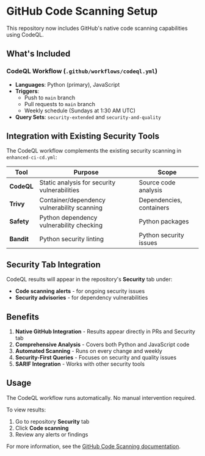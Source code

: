 # GitHub Code Scanning Setup

This repository now includes GitHub's native code scanning capabilities using CodeQL.

## What's Included

### CodeQL Workflow (`.github/workflows/codeql.yml`)
- **Languages**: Python (primary), JavaScript
- **Triggers**: 
  - Push to `main` branch
  - Pull requests to `main` branch  
  - Weekly schedule (Sundays at 1:30 AM UTC)
- **Query Sets**: `security-extended` and `security-and-quality`

## Integration with Existing Security Tools

The CodeQL workflow complements the existing security scanning in `enhanced-ci-cd.yml`:

| Tool | Purpose | Scope |
|------|---------|-------|
| **CodeQL** | Static analysis for security vulnerabilities | Source code analysis |
| **Trivy** | Container/dependency vulnerability scanning | Dependencies, containers |
| **Safety** | Python dependency vulnerability checking | Python packages |
| **Bandit** | Python security linting | Python security issues |

## Security Tab Integration

CodeQL results will appear in the repository's **Security** tab under:
- **Code scanning alerts** - for ongoing security issues
- **Security advisories** - for dependency vulnerabilities

## Benefits

1. **Native GitHub Integration** - Results appear directly in PRs and Security tab
2. **Comprehensive Analysis** - Covers both Python and JavaScript code
3. **Automated Scanning** - Runs on every change and weekly
4. **Security-First Queries** - Focuses on security and quality issues
5. **SARIF Integration** - Works with other security tools

## Usage

The CodeQL workflow runs automatically. No manual intervention required.

To view results:
1. Go to repository **Security** tab
2. Click **Code scanning**
3. Review any alerts or findings

For more information, see the [GitHub Code Scanning documentation](https://docs.github.com/code-security/code-scanning/introduction-to-code-scanning/about-code-scanning).